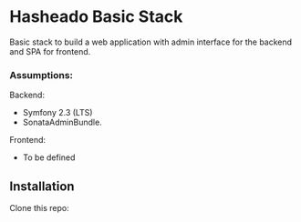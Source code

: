 # Hasheado Basic Stack
Basic stack to build a web application with admin interface for the backend and SPA for frontend.

### Assumptions:
Backend:  
* Symfony 2.3 (LTS)
* SonataAdminBundle.

Frontend:  
* To be defined

## Installation
Clone this repo: